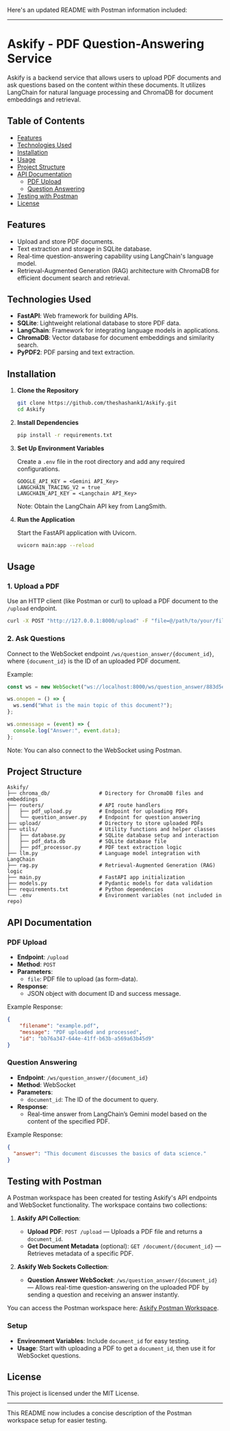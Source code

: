 Here's an updated README with Postman information included:

---

# Askify - PDF Question-Answering Service

Askify is a backend service that allows users to upload PDF documents and ask questions based on the content within these documents. It utilizes LangChain for natural language processing and ChromaDB for document embeddings and retrieval.

## Table of Contents

- [Features](#features)
- [Technologies Used](#technologies-used)
- [Installation](#installation)
- [Usage](#usage)
- [Project Structure](#project-structure)
- [API Documentation](#api-documentation)
  - [PDF Upload](#pdf-upload)
  - [Question Answering](#question-answering)
- [Testing with Postman](#testing-with-postman)
- [License](#license)

## Features

- Upload and store PDF documents.
- Text extraction and storage in SQLite database.
- Real-time question-answering capability using LangChain's language model.
- Retrieval-Augmented Generation (RAG) architecture with ChromaDB for efficient document search and retrieval.

## Technologies Used

- **FastAPI**: Web framework for building APIs.
- **SQLite**: Lightweight relational database to store PDF data.
- **LangChain**: Framework for integrating language models in applications.
- **ChromaDB**: Vector database for document embeddings and similarity search.
- **PyPDF2**: PDF parsing and text extraction.

## Installation

1. **Clone the Repository**

   ```bash
   git clone https://github.com/theshashank1/Askify.git
   cd Askify
   ```

2. **Install Dependencies**

   ```bash
   pip install -r requirements.txt
   ```

3. **Set Up Environment Variables**

   Create a `.env` file in the root directory and add any required configurations.
    
   ```dotenv
   GOOGLE_API_KEY = <Gemini API_Key>
   LANGCHAIN_TRACING_V2 = true
   LANGCHAIN_API_KEY = <Langchain API_Key>
   ```
   Note: Obtain the LangChain API key from LangSmith.

4. **Run the Application**

   Start the FastAPI application with Uvicorn.

   ```bash
   uvicorn main:app --reload
   ```

## Usage

### 1. Upload a PDF

   Use an HTTP client (like Postman or curl) to upload a PDF document to the `/upload` endpoint.

   ```bash
   curl -X POST "http://127.0.0.1:8000/upload" -F "file=@/path/to/your/file.pdf"
   ```

### 2. Ask Questions

   Connect to the WebSocket endpoint `/ws/question_answer/{document_id}`, where `{document_id}` is the ID of an uploaded PDF document.

   Example:

   ```javascript
   const ws = new WebSocket("ws://localhost:8000/ws/question_answer/883d5e93-d2c7-4ad8-b161-02398d24f138");

   ws.onopen = () => {
     ws.send("What is the main topic of this document?");
   };

   ws.onmessage = (event) => {
     console.log("Answer:", event.data);
   };
   ```

   Note: You can also connect to the WebSocket using Postman.

## Project Structure

```plaintext
Askify/
├── chroma_db/                # Directory for ChromaDB files and embeddings
├── routers/                  # API route handlers
│   ├── pdf_upload.py         # Endpoint for uploading PDFs
│   └── question_answer.py    # Endpoint for question answering
├── upload/                   # Directory to store uploaded PDFs
├── utils/                    # Utility functions and helper classes
│   ├── database.py           # SQLite database setup and interaction
│   ├── pdf_data.db           # SQLite database file
│   ├── pdf_processor.py      # PDF text extraction logic
├── llm.py                    # Language model integration with LangChain
├── rag.py                    # Retrieval-Augmented Generation (RAG) logic
├── main.py                   # FastAPI app initialization
├── models.py                 # Pydantic models for data validation
├── requirements.txt          # Python dependencies
└── .env                      # Environment variables (not included in repo)
```

## API Documentation

### PDF Upload

- **Endpoint**: `/upload`
- **Method**: `POST`
- **Parameters**:
  - `file`: PDF file to upload (as form-data).
- **Response**:
  - JSON object with document ID and success message.

Example Response:
```json
{
    "filename": "example.pdf",
    "message": "PDF uploaded and processed",
    "id": "bb76a347-644e-41ff-b63b-a569a63b45d9"
}
```

### Question Answering

- **Endpoint**: `/ws/question_answer/{document_id}`
- **Method**: WebSocket
- **Parameters**:
  - `document_id`: The ID of the document to query.
- **Response**:
  - Real-time answer from LangChain’s Gemini model based on the content of the specified PDF.

Example Response:
```json
{
  "answer": "This document discusses the basics of data science."
}
```

## Testing with Postman

A Postman workspace has been created for testing Askify's API endpoints and WebSocket functionality. The workspace contains two collections:

1. **Askify API Collection**:
   - **Upload PDF**: `POST /upload` — Uploads a PDF file and returns a `document_id`.
   - **Get Document Metadata** (optional): `GET /document/{document_id}` — Retrieves metadata of a specific PDF.

2. **Askify Web Sockets Collection**:
   - **Question Answer WebSocket**: `/ws/question_answer/{document_id}` — Allows real-time question-answering on the uploaded PDF by sending a question and receiving an answer instantly.

You can access the Postman workspace here: [Askify Postman Workspace](https://www.postman.com/flight-geologist-95162013/askify).

### Setup

- **Environment Variables**: Include `document_id` for easy testing.
- **Usage**: Start with uploading a PDF to get a `document_id`, then use it for WebSocket questions.

## License

This project is licensed under the MIT License.

--- 

This README now includes a concise description of the Postman workspace setup for easier testing.